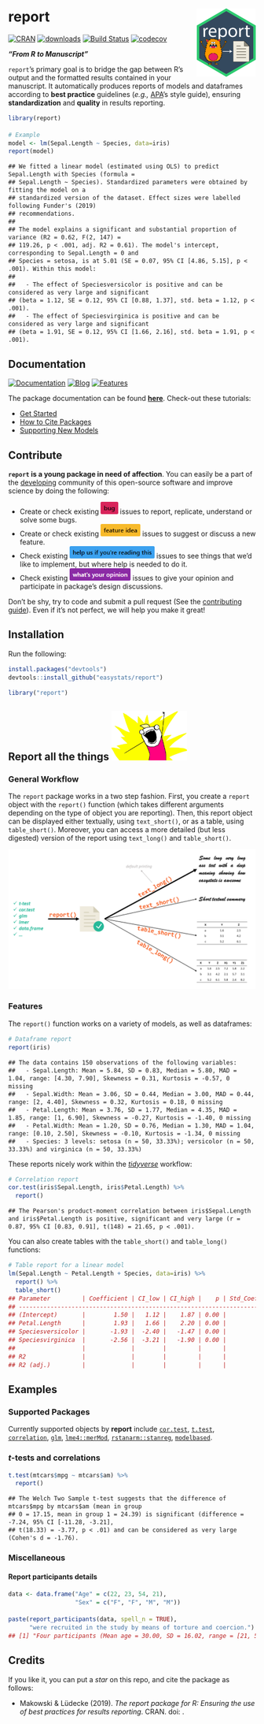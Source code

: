 
# report <img src='man/figures/logo.png' align="right" height="139" />

[![CRAN](http://www.r-pkg.org/badges/version/report)](https://cran.r-project.org/package=report)
[![downloads](http://cranlogs.r-pkg.org/badges/report)](https://cran.r-project.org/package=report)
[![Build
Status](https://travis-ci.org/easystats/report.svg?branch=master)](https://travis-ci.org/easystats/report)
[![codecov](https://codecov.io/gh/easystats/report/branch/master/graph/badge.svg)](https://codecov.io/gh/easystats/report)

***“From R to Manuscript”***

`report`’s primary goal is to bridge the gap between R’s output and the
formatted results contained in your manuscript. It automatically
produces reports of models and dataframes according to **best practice**
guidelines (*e.g.,* [APA](https://www.apastyle.org/)’s style guide),
ensuring **standardization** and **quality** in results reporting.

``` r
library(report)

# Example
model <- lm(Sepal.Length ~ Species, data=iris)
report(model)
```

    ## We fitted a linear model (estimated using OLS) to predict Sepal.Length with Species (formula =
    ## Sepal.Length ~ Species). Standardized parameters were obtained by fitting the model on a
    ## standardized version of the dataset. Effect sizes were labelled following Funder's (2019)
    ## recommendations.
    ## 
    ## The model explains a significant and substantial proportion of variance (R2 = 0.62, F(2, 147) =
    ## 119.26, p < .001, adj. R2 = 0.61). The model's intercept, corresponding to Sepal.Length = 0 and
    ## Species = setosa, is at 5.01 (SE = 0.07, 95% CI [4.86, 5.15], p < .001). Within this model:
    ## 
    ##   - The effect of Speciesversicolor is positive and can be considered as very large and significant
    ## (beta = 1.12, SE = 0.12, 95% CI [0.88, 1.37], std. beta = 1.12, p < .001).
    ##   - The effect of Speciesvirginica is positive and can be considered as very large and significant
    ## (beta = 1.91, SE = 0.12, 95% CI [1.66, 2.16], std. beta = 1.91, p < .001).

## Documentation

[![Documentation](https://img.shields.io/badge/documentation-report-orange.svg?colorB=E91E63)](https://easystats.github.io/report/)
[![Blog](https://img.shields.io/badge/blog-easystats-orange.svg?colorB=FF9800)](https://easystats.github.io/blog/posts/)
[![Features](https://img.shields.io/badge/features-report-orange.svg?colorB=2196F3)](https://easystats.github.io/report/reference/index.html)

The package documentation can be found
[**here**](https://easystats.github.io/report/). Check-out these
tutorials:

  - [Get
    Started](https://easystats.github.io/report/articles/report.html)
  - [How to Cite
    Packages](https://easystats.github.io/report/articles/cite_packages.html)
  - [Supporting New
    Models](https://easystats.github.io/report/articles/supporting_new_models.html)

## Contribute

**`report` is a young package in need of affection**. You can easily be
a part of the [developing](.github/CONTRIBUTING.md) community of this
open-source software and improve science by doing the following:

  - Create or check existing
    <a href=https://github.com/easystats/report/issues><img src="man/figures/issue_bug.png" height="25"></a>
    issues to report, replicate, understand or solve some bugs.
  - Create or check existing
    <a href=https://github.com/easystats/report/issues><img src="man/figures/issue_featureidea.png" height="25"></a>
    issues to suggest or discuss a new feature.
  - Check existing
    <a href=https://github.com/easystats/report/issues><img src="man/figures/issue_help.png" height="25"></a>
    issues to see things that we’d like to implement, but where help is
    needed to do it.
  - Check existing
    <a href=https://github.com/easystats/report/issues><img src="man/figures/issue_opinion.png" height="25"></a>
    issues to give your opinion and participate in package’s design
    discussions.

Don’t be shy, try to code and submit a pull request (See the
[contributing guide](.github/CONTRIBUTING.md)). Even if it’s not
perfect, we will help you make it great\!

## Installation

Run the following:

``` r
install.packages("devtools")
devtools::install_github("easystats/report")
```

``` r
library("report")
```

## Report all the things <a href=https://easystats.github.io/Psycho.jl/latest/><img src="man/figures/allthethings.jpg" height="100"></a>

### General Workflow

The `report` package works in a two step fashion. First, you create a
`report` object with the `report()` function (which takes different
arguments depending on the type of object you are reporting). Then, this
report object can be displayed either textually, using `text_short()`,
or as a table, using `table_short()`. Moreover, you can access a more
detailed (but less digested) version of the report using `text_long()`
and `table_short()`.

[![workflow](man/figures/workflow.png)](https://easystats.github.io/report/)

### Features

The `report()` function works on a variety of models, as well as
dataframes:

``` r
# Dataframe report
report(iris)
```

    ## The data contains 150 observations of the following variables:
    ##   - Sepal.Length: Mean = 5.84, SD = 0.83, Median = 5.80, MAD = 1.04, range: [4.30, 7.90], Skewness = 0.31, Kurtosis = -0.57, 0 missing
    ##   - Sepal.Width: Mean = 3.06, SD = 0.44, Median = 3.00, MAD = 0.44, range: [2, 4.40], Skewness = 0.32, Kurtosis = 0.18, 0 missing
    ##   - Petal.Length: Mean = 3.76, SD = 1.77, Median = 4.35, MAD = 1.85, range: [1, 6.90], Skewness = -0.27, Kurtosis = -1.40, 0 missing
    ##   - Petal.Width: Mean = 1.20, SD = 0.76, Median = 1.30, MAD = 1.04, range: [0.10, 2.50], Skewness = -0.10, Kurtosis = -1.34, 0 missing
    ##   - Species: 3 levels: setosa (n = 50, 33.33%); versicolor (n = 50, 33.33%) and virginica (n = 50, 33.33%)

These reports nicely work within the
[*tidyverse*](https://github.com/tidyverse) workflow:

``` r
# Correlation report
cor.test(iris$Sepal.Length, iris$Petal.Length) %>% 
  report()
```

    ## The Pearson's product-moment correlation between iris$Sepal.Length and iris$Petal.Length is positive, significant and very large (r = 0.87, 95% CI [0.83, 0.91], t(148) = 21.65, p < .001).

You can also create tables with the `table_short()` and `table_long()`
functions:

``` r
# Table report for a linear model
lm(Sepal.Length ~ Petal.Length + Species, data=iris) %>% 
  report() %>% 
  table_short()
## Parameter         | Coefficient | CI_low | CI_high |    p | Std_Coefficient |  Fit
## ----------------------------------------------------------------------------------
## (Intercept)       |        1.50 |   1.12 |    1.87 | 0.00 |            1.50 |     
## Petal.Length      |        1.93 |   1.66 |    2.20 | 0.00 |            1.93 |     
## Speciesversicolor |       -1.93 |  -2.40 |   -1.47 | 0.00 |           -1.93 |     
## Speciesvirginica  |       -2.56 |  -3.21 |   -1.90 | 0.00 |           -2.56 |     
##                   |             |        |         |      |                 |     
## R2                |             |        |         |      |                 | 0.84
## R2 (adj.)         |             |        |         |      |                 | 0.83
```

## Examples

### Supported Packages

Currently supported objects by **report** include
[`cor.test`](https://stat.ethz.ch/R-manual/R-patched/library/stats/html/cor.test.html),
[`t.test`](https://stat.ethz.ch/R-manual/R-devel/library/stats/html/t.test.html),
[`correlation`](https://github.com/easystats/correlation),
[`glm`](https://stat.ethz.ch/R-manual/R-devel/library/stats/html/glm.html),
[`lme4::merMod`](https://github.com/lme4/lme4/),
[`rstanarm::stanreg`](https://github.com/stan-dev/rstanarm),
[`modelbased`](https://github.com/easystats/modelbased).

### *t*-tests and correlations

``` r
t.test(mtcars$mpg ~ mtcars$am) %>% 
  report()
```

    ## The Welch Two Sample t-test suggests that the difference of mtcars$mpg by mtcars$am (mean in group
    ## 0 = 17.15, mean in group 1 = 24.39) is significant (difference = -7.24, 95% CI [-11.28, -3.21],
    ## t(18.33) = -3.77, p < .01) and can be considered as very large (Cohen's d = -1.76).

### Miscellaneous

#### Report participants details

``` r
data <- data.frame("Age" = c(22, 23, 54, 21),
                   "Sex" = c("F", "F", "M", "M"))

paste(report_participants(data, spell_n = TRUE),
      "were recruited in the study by means of torture and coercion.")
## [1] "Four participants (Mean age = 30.00, SD = 16.02, range = [21, 54]; 50.00% females) were recruited in the study by means of torture and coercion."
```

## Credits

If you like it, you can put a *star* on this repo, and cite the package
as follows:

  - Makowski & Lüdecke (2019). *The report package for R: Ensuring the
    use of best practices for results reporting*. CRAN. doi: .
